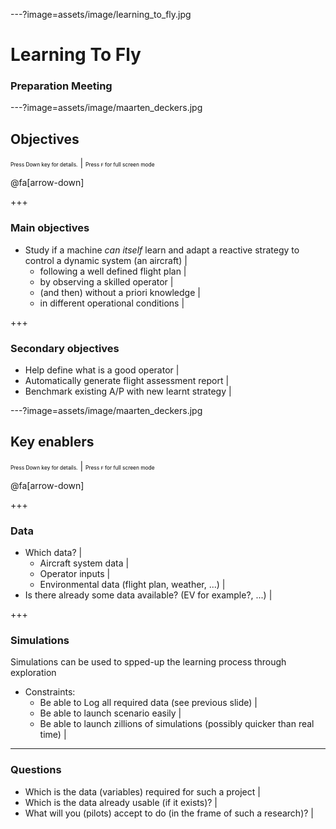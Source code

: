 ---?image=assets/image/learning_to_fly.jpg

# Learning To Fly


### Preparation Meeting

---?image=assets/image/maarten_deckers.jpg

## Objectives
<span style="font-size:0.6em; color:black">Press Down key for details.</span> |
<span style="font-size:0.6em; color:black">Press `F` for full screen mode</span>

@fa[arrow-down]

+++

### Main objectives

- Study if a machine _can itself_ learn and adapt a reactive strategy to control a dynamic system (an aircraft) |
  - following a well defined flight plan |
  - by observing a skilled operator |
  - (and then) without a priori knowledge |
  - in different operational conditions |

+++

### Secondary objectives

- Help define what is a good operator |
- Automatically generate flight assessment report |
- Benchmark existing A/P with new learnt strategy |


---?image=assets/image/maarten_deckers.jpg

## Key enablers
<span style="font-size:0.6em; color:black">Press Down key for details.</span> |
<span style="font-size:0.6em; color:black">Press `F` for full screen mode</span>

@fa[arrow-down]

+++

### Data

 - Which data? |
    - Aircraft system data |
    - Operator inputs |
    - Environmental data (flight plan, weather, ...) |
 - Is there already some data available? (EV for example?, ...) |

+++

### Simulations

Simulations can be used to spped-up the learning process through exploration

 - Constraints:
    - Be able to Log all required data (see previous slide) |
    - Be able to launch scenario easily |
    - Be able to launch zillions of simulations (possibly quicker than real time) |

---

### Questions

- Which is the data (variables) required for such a project |
- Which is the data already usable (if it exists)? |
- What will you (pilots) accept to do (in the frame of such a research)? |


